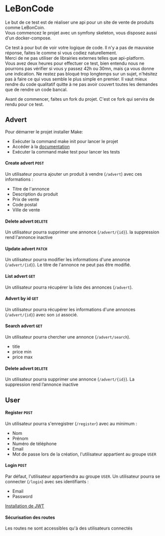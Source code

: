 # LeBonCode
Le but de ce test est de réaliser une api pour un site de vente de produits comme LeBonCoin.  
Vous commencez le projet avec un symfony skeleton, vous disposez aussi d'un docker-compose.

Ce test à pour but de voir votre logique de code. Il n'y a pas de mauvaise réponse, faites le comme si vous codiez naturellement.  
Merci de ne pas utiliser de librairies externes telles que api-platform.  
Vous avez deux heures pour effectuer ce test, bien entendu nous ne pourrons pas vérifier si vous y passez 42h ou 30mn, mais ça vous donne une indication. Ne restez pas bloqué trop longtemps sur un sujet, n'hésitez pas à faire ce qui vous semble le plus simple en premier. Il vaut mieux rendre du code qualitatif quitte à ne pas avoir couvert toutes les demandes que de rendre un code bancal.

Avant de commencer, faites un fork du projet. C'est ce fork qui servira de rendu pour ce test.

## Advert
Pour démarrer le projet installer Make:
- Exécuter la command make init pour lancer le projet
- Accéder à la [documentation](http://localhost/api/doc)
- Exécuter la command make test pour lancer les tests
#### Create advert `POST`
Un utilisateur pourra ajouter un produit à vendre (`/advert`) avec ces informations :
- Titre de l'annonce
- Description du produit
- Prix de vente
- Code postal
- Ville de vente
#### Delete advert  `DELETE`
Un utilisateur pourra supprimer une annonce (`/advert/{id}`).
la suppression rend l'annonce inactive
#### Update advert `PATCH`
Un utilisateur pourra modifier les informations d'une annonce (`/advert/{id}`).
Le titre de l'annonce ne peut pas être modifié.
#### List advert `GET`
Un utilisateur pourra récupérer la liste des annonces (`/advert`).
#### Advert by id `GET`
Un utilisateur pourra récupérer les informations d'une annonces (`/advert/{id}`) avec son `id` associé.
#### Search advert `GET`
Un utilisateur pourra chercher une annonce (`/advert/search`).
- title
- price min
- price max

#### Delete advert  `DELETE`
Un utilisateur pourra supprimer une annonce (`/advert/{id}`).
La suppression rend l’annonce inactive

## User

#### Register `POST`
Un utilisateur pourra s'enregistrer (`/register`) avec au minimum :
- Nom
- Prénom
- Numéro de téléphone
- Email
- Mot de passe
lors de la création, l'utilisateur appartient au groupe `USER`

#### Login `POST`
Par défaut, l'utilisateur appartiendra au groupe `USER`.
Un utilisateur pourra se connecter (`/login`) avec ses identifiants :
- Email
- Password

[Installation de JWT](https://github.com/lexik/LexikJWTAuthenticationBundle/blob/master/Resources/doc/index.md#installation)

#### Sécurisation des routes
Les routes ne sont accessibles qu'à des utilisateurs connectés
